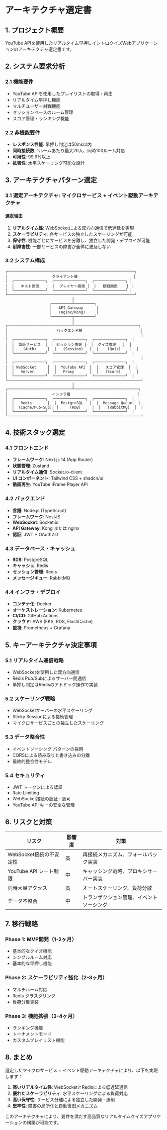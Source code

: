 # アーキテクチャ選定書

## 1. プロジェクト概要

YouTube APIを使用したリアルタイム早押しイントロクイズWebアプリケーションのアーキテクチャ選定書です。

## 2. システム要求分析

### 2.1 機能要件
- YouTube APIを使用したプレイリストの取得・再生
- リアルタイム早押し機能
- マルチユーザー対戦機能
- セッションベースのルーム管理
- スコア管理・ランキング機能

### 2.2 非機能要件
- **レスポンス性能**: 早押し判定は50ms以内
- **同時接続数**: 1ルームあたり最大20人、同時100ルーム対応
- **可用性**: 99.9%以上
- **拡張性**: 水平スケーリング可能な設計

## 3. アーキテクチャパターン選定

### 3.1 選定アーキテクチャ: **マイクロサービス + イベント駆動アーキテクチャ**

#### 選定理由
1. **リアルタイム性**: WebSocketによる双方向通信で低遅延を実現
2. **スケーラビリティ**: 各サービスの独立したスケーリングが可能
3. **保守性**: 機能ごとにサービスを分離し、独立した開発・デプロイが可能
4. **耐障害性**: 一部サービスの障害が全体に波及しない

### 3.2 システム構成

```
┌─────────────────────────────────────────────────────────┐
│                    クライアント層                         │
│  ┌──────────────┐  ┌──────────────┐  ┌──────────────┐ │
│  │   ホスト画面   │  │  プレイヤー画面 │  │   観戦画面    │ │
│  └──────────────┘  └──────────────┘  └──────────────┘ │
└─────────────────────────────────────────────────────────┘
                              │
                    ┌─────────┴─────────┐
                    │   API Gateway      │
                    │   (nginx/Kong)     │
                    └─────────┬─────────┘
                              │
┌─────────────────────────────┴─────────────────────────────┐
│                      バックエンド層                          │
│                                                            │
│  ┌──────────────┐  ┌──────────────┐  ┌──────────────┐  │
│  │  認証サービス  │  │ セッション管理 │  │  クイズ管理   │  │
│  │    (Auth)     │  │   (Session)   │  │    (Quiz)    │  │
│  └──────────────┘  └──────────────┘  └──────────────┘  │
│                                                            │
│  ┌──────────────┐  ┌──────────────┐  ┌──────────────┐  │
│  │ WebSocket     │  │  YouTube API  │  │   スコア管理  │  │
│  │   Server      │  │   Proxy       │  │   (Score)    │  │
│  └──────────────┘  └──────────────┘  └──────────────┘  │
└────────────────────────────────────────────────────────────┘
                              │
┌─────────────────────────────┴─────────────────────────────┐
│                    インフラ層                              │
│  ┌──────────────┐  ┌──────────────┐  ┌──────────────┐  │
│  │   Redis       │  │  PostgreSQL   │  │  Message Queue│  │
│  │  (Cache/Pub-Sub)│ │     (RDB)     │  │   (RabbitMQ)  │  │
│  └──────────────┘  └──────────────┘  └──────────────┘  │
└────────────────────────────────────────────────────────────┘
```

## 4. 技術スタック選定

### 4.1 フロントエンド
- **フレームワーク**: Next.js 14 (App Router)
- **状態管理**: Zustand
- **リアルタイム通信**: Socket.io-client
- **UI コンポーネント**: Tailwind CSS + shadcn/ui
- **動画再生**: YouTube IFrame Player API

### 4.2 バックエンド
- **言語**: Node.js (TypeScript)
- **フレームワーク**: NestJS
- **WebSocket**: Socket.io
- **API Gateway**: Kong または nginx
- **認証**: JWT + OAuth2.0

### 4.3 データベース・キャッシュ
- **RDB**: PostgreSQL
- **キャッシュ**: Redis
- **セッション管理**: Redis
- **メッセージキュー**: RabbitMQ

### 4.4 インフラ・デプロイ
- **コンテナ化**: Docker
- **オーケストレーション**: Kubernetes
- **CI/CD**: GitHub Actions
- **クラウド**: AWS (EKS, RDS, ElastiCache)
- **監視**: Prometheus + Grafana

## 5. キーアーキテクチャ決定事項

### 5.1 リアルタイム通信戦略
- WebSocketを使用した双方向通信
- Redis Pub/Subによるサーバー間通信
- 早押し判定はRedisのアトミック操作で実装

### 5.2 スケーリング戦略
- WebSocketサーバーの水平スケーリング
- Sticky Sessionによる接続管理
- マイクロサービスごとの独立したスケーリング

### 5.3 データ整合性
- イベントソーシング パターンの採用
- CQRSによる読み取りと書き込みの分離
- 最終的整合性モデル

### 5.4 セキュリティ
- JWT トークンによる認証
- Rate Limiting
- WebSocket接続の認証・認可
- YouTube API キーの安全な管理

## 6. リスクと対策

| リスク | 影響度 | 対策 |
|-------|--------|------|
| WebSocket接続の不安定性 | 高 | 再接続メカニズム、フォールバック実装 |
| YouTube API レート制限 | 中 | キャッシング戦略、プロキシサーバー実装 |
| 同時大量アクセス | 高 | オートスケーリング、負荷分散 |
| データ不整合 | 中 | トランザクション管理、イベントソーシング |

## 7. 移行戦略

### Phase 1: MVP開発（1-2ヶ月）
- 基本的なクイズ機能
- シングルルーム対応
- 基本的な早押し機能

### Phase 2: スケーラビリティ強化（2-3ヶ月）
- マルチルーム対応
- Redis クラスタリング
- 負荷分散実装

### Phase 3: 機能拡張（3-4ヶ月）
- ランキング機能
- トーナメントモード
- カスタムプレイリスト機能

## 8. まとめ

選定したマイクロサービス + イベント駆動アーキテクチャにより、以下を実現します：

1. **高いリアルタイム性**: WebSocketとRedisによる低遅延通信
2. **優れたスケーラビリティ**: 水平スケーリングによる負荷対応
3. **高い保守性**: サービス分離による独立した開発・運用
4. **堅牢性**: 障害の局所化と自動復旧メカニズム

このアーキテクチャにより、要件を満たす高品質なリアルタイムクイズアプリケーションの構築が可能です。